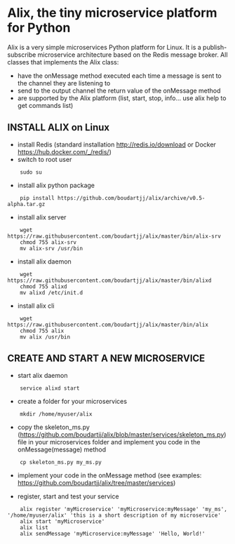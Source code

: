 Alix, the tiny microservice platform for Python
===============================================
Alix is a very simple microservices Python platform for Linux. It is a publish-subscribe microservice architecture based on the Redis message broker.
All classes that implements the Alix class:
- have the onMessage method executed each time a message is sent to the channel they are listening to
- send to the output channel the return value of the onMessage method
- are supported by the Alix platform (list, start, stop, info... use alix help to get commands list)

INSTALL ALIX on Linux
---------------------
- install Redis (standard installation http://redis.io/download or Docker https://hub.docker.com/_/redis/)
- switch to root user
```
    sudo su
```
- install alix python package
```
    pip install https://github.com/boudartjj/alix/archive/v0.5-alpha.tar.gz
```
- install alix server
```
    wget https://raw.githubusercontent.com/boudartjj/alix/master/bin/alix-srv
    chmod 755 alix-srv
    mv alix-srv /usr/bin
```
- install alix daemon
```
    wget https://raw.githubusercontent.com/boudartjj/alix/master/bin/alixd
    chmod 755 alixd
    mv alixd /etc/init.d
```
- install alix cli
```
    wget https://raw.githubusercontent.com/boudartjj/alix/master/bin/alix
    chmod 755 alix
    mv alix /usr/bin
```

CREATE AND START A NEW MICROSERVICE
-----------------------------------
- start alix daemon
```
    service alixd start
```
- create a folder for your microservices
```
    mkdir /home/myuser/alix
```
- copy the skeleton_ms.py (https://github.com/boudartjj/alix/blob/master/services/skeleton_ms.py) file in your microservices folder and implement you code in the onMessage(message) method
```
    cp skeleton_ms.py my_ms.py
```
- implement your code in the onMessage method (see examples: https://github.com/boudartjj/alix/tree/master/services)
 
- register, start and test your service
```
    alix register 'myMicroservice' 'myMicroservice:myMessage' 'my_ms', '/home/myuser/alix' 'this is a short description of my microservice'
    alix start 'myMicroservice'
    alix list
    alix sendMessage 'myMicroservice:myMessage' 'Hello, World!'
```
